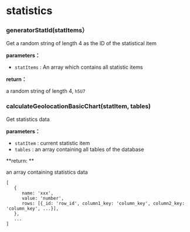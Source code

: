 # statistics

### generatorStatId(statItems）

Get a random string of length 4 as the ID of the statistical item

**parameters：**

* `statItems` : An array which contains all statistic items

**return：**

a random string of length 4,  `h5U7` 

### calculateGeolocationBasicChart(statItem, tables)

Get statistics data

**parameters：**

* `statItem` :  current statistic item 
* `tables` :  an array containing all tables of the database

**return: **

an array containing statistics data

```
[
   {  
      name: 'xxx',
      value: 'number',
      rows: [{_id: 'row_id', column1_key: 'column_key', column2_key: 'column_key', ...}],
   }, 
   ...
]

```


